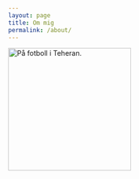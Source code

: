```yaml
---
layout: page
title: Om mig
permalink: /about/
---
```


<img src="../pics/teheran.jpg" alt="På fotboll i Teheran." height="250">


